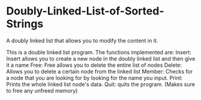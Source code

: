 # Doubly-Linked-List-of-Sorted-Strings
A doubly linked list that allows you to modify the content in it.


This is a double linked list program.  The functions implemented are:
Insert:  Insert allows you to create a new node in the doubly linked list and then give it a name
Free:  Free allows you to delete the entire list of nodes
Delete:  Allows you to delete a certain node from the linked list
Member: Checks for a node that you are looking for by looking for the name you input.
Print: Prints the whole linked list node's data.
Quit: quits the program. (Makes sure to free any unfreed memory)

